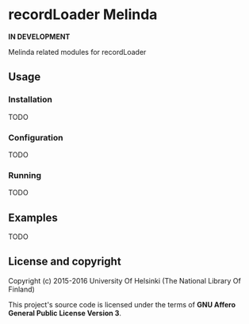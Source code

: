 # recordLoader Melinda

**IN DEVELOPMENT**

Melinda related modules for recordLoader

## Usage

### Installation

TODO

### Configuration

TODO

### Running

TODO

## Examples

TODO

## License and copyright

Copyright (c) 2015-2016 University Of Helsinki (The National Library Of Finland)

This project's source code is licensed under the terms of **GNU Affero General Public License Version 3**.